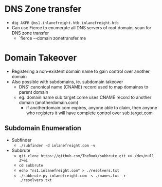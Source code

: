 # DNS Zone transfer
- `dig AXFR @ns1.inlanefreight.htb inlanefreight.htb`
- Can use Fierce to enumerate all DNS servers of root domain, scan for DNS zone transfer
	- `fierce --domain zonetransfer.me

# Domain Takeover
- Registering a non-existent domain name to gain control over another domain
- Also possible with subdomains, ie. subdomain takeover
	- DNS' canonical name (CNAME) record used to map domainss to parent domain
	- eg. domain name sub.target.come uses CNAME record to another domain (anotherdomain.com)
		- if anotherdomain.com expires, anyone able to claim, then anyone who registers it will have complete control over sub.target.com

## Subdomain Enumeration
- Subfinder
	- `./subfinder -d inlanefreight.com -v    `
- Subbrute
	- `git clone https://github.com/TheRook/subbrute.git >> /dev/null 2>&1`
	- `cd subbrute`
	- `echo "ns1.inlanefreight.com" > ./resolvers.txt`
	- `./subbrute.py inlanefreight.com -s ./names.txt -r ./resolvers.txt
`